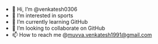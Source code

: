 - 👋 Hi, I’m @venkatesh0306
- 👀 I’m interested in sports
- 🌱 I’m currently learning GitHub
- 💞️ I’m looking to collaborate on GitHub
- 📫 How to reach me @muvva.venkatesh1991@gmail.com

<!---
venkatesh0306/venkatesh0306 is a ✨ special ✨ repository because its `README.md` (this file) appears on your GitHub profile.
You can click the Preview link to take a look at your changes.
--->
